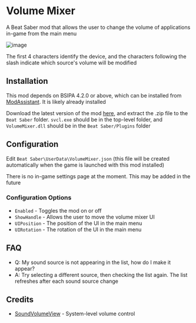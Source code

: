 # Volume Mixer
A Beat Saber mod that allows the user to change the volume of applications in-game from the main menu

![image](https://github.com/namaki-mono/BeatSaber-VolumeMixer/assets/81204441/b4eb2eb9-f0c0-4907-998c-c5007c1ab3bf)

The first 4 characters identify the device, and the characters following the slash indicate which source's volume will be modified

## Installation
This mod depends on BSIPA 4.2.0 or above, which can be installed from [ModAssistant](https://github.com/Assistant/ModAssistant). It is likely already installed

Download the latest version of the mod [here](https://github.com/namaki-mono/BeatSaber-VolumeMixer/releases), and extract the .zip file to the `Beat Saber` folder. `svcl.exe` should be in the top-level folder, and `VolumeMixer.dll` should be in the `Beat Saber/Plugins` folder

## Configuration
Edit `Beat Saber\UserData\VolumeMixer.json` (this file will be created automatically when the game is launched with this mod installed)

There is no in-game settings page at the moment. This may be added in the future

### Configuration Options
- `Enabled` - Toggles the mod on or off
- `ShowHandle` - Allows the user to move the volume mixer UI
- `UIPosition` - The position of the UI in the main menu
- `UIRotation` - The rotation of the UI in the main menu

## FAQ
- Q: My sound source is not appearing in the list, how do I make it appear?
- A: Try selecting a different source, then checking the list again. The list refreshes after each sound source change

## Credits
- [SoundVolumeView](https://www.nirsoft.net/utils/sound_volume_view.html) - System-level volume control
